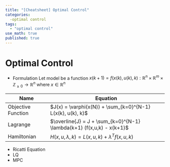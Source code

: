 ```yaml
---
title: "[Cheatsheet] Optimal Control"
categories:
  -optimal control
tags:
  - "optimal control"
use_math: true
published: true
---
```


# Optimal Control
- Formulation
Let model be a function $x(k+1) = f(x(k), u(k), k): \mathbb{R}^n \times \mathbb{R}^m \times \mathbb{Z}_{\geq 0} \to \mathbb{R}^n$ where $x \in \mathbb{R}^n$

| Name | Equation |
|------|----------|
| Objective Function | $J(x) = \varphi(x(N)) + \sum_{k=0}^{N-1} L(x(k), u(k), k)$ |
| Lagrange | $\overline{J} = J + \sum_{k=0}^{N-1} \lambda(k+1) (f(x,u,k) - x(k+1)$ |
| Hamiltonian | $H(x,u,\lambda,k)=L(x,u,k) + \lambda^T f(x,u,k)$ |



- Ricatti Equation
- LQ
- MPC

